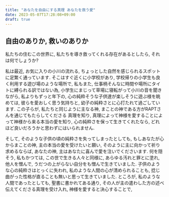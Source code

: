 ```yaml
---
title: "あなたを自由にする真理 あなたを救う愛"
date: 2023-05-07T17:28:08+09:00
draft: true
---
```


## 自由のありか, 救いのありか
私たちの住むこの世界に, 私たちを導き救ってくれる存在があるとしたら, それは何でしょうか?

私は最近, お気に入りの小川の流れる, ちょっとした自然を感じられるスポットに足繁く通っています.
そこはすぐ近くに小学校があり, 学校帰りの小学生も良く利用する遊び場のような場所で, 
私もまた, 仕事柄そんなに時間や場所にタイトに縛られる訳ではない為, 小学生にまじって草場に寝転がって小川の音を聞きながら,
私よりもずっと年下の, 心の純粋そうな子供達が楽しそうに遊ぶ様を眺めては, 彼らを愛おしく思う気持ちと,
幼子の純粋さとに心打たれて過ごしています. この子らが, 私たちと同じように主なる神, まことの神である方がRAPTさんを通じてもたらしてくださる
真理を知り, 真理によって神様を愛することによって神様から来る本当の愛を知り,
心の純粋さを保って生きてくれたなら, どれほど良いだろうかと思わずにはいられません.

そして, そのような子供の頃の純粋さを失ってしまったとしても, 
もしあなたが心からまことの神, 主の本当の愛を受けたいと願い,
そのように主に向かって祈り求めるならば, あなたの神, 主はあなたに喜んで愛を注いでくださいます. 
何を隠そう, 私もかつては, この世で生きる人々と同様に, 
あらゆる汚れと罪とに塗れ, 他人を憎んで, うだつの上がらない自分をも憎んで生きていました.
子供のような心の純粋さはとっくに失われ, 私のような人間の心が清められることも, 捻じ曲がった性格が直ることも無いと思って生きていました.
ところが, 私のような人間であったとしても, 聖書に書かれてある通り, その人が主の遣わした方の述べ伝えてくださる真理を受け入れ,
神様を愛すると決心することで,
